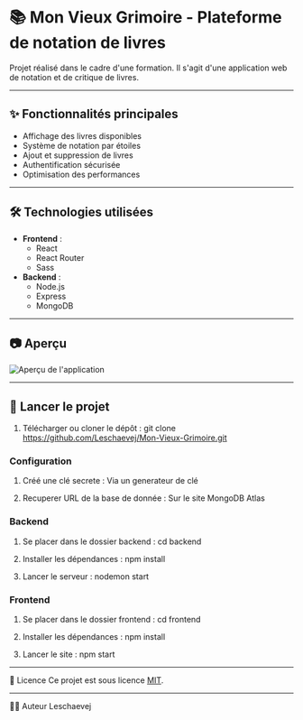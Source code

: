 # 📚 Mon Vieux Grimoire - Plateforme de notation de livres
Projet réalisé dans le cadre d'une formation. Il s'agit d'une application web de notation et de critique de livres.

---

## ✨ Fonctionnalités principales
- Affichage des livres disponibles
- Système de notation par étoiles
- Ajout et suppression de livres
- Authentification sécurisée
- Optimisation des performances

---

## 🛠️ Technologies utilisées
- **Frontend** :
  - React
  - React Router
  - Sass
- **Backend** :
  - Node.js
  - Express
  - MongoDB

---

## 📷 Aperçu
![Aperçu de l'application](./Screenshot.png)

---

## 🚀 Lancer le projet
1. Télécharger ou cloner le dépôt :
git clone https://github.com/Leschaevej/Mon-Vieux-Grimoire.git

### Configuration
1. Créé une clé secrete :
Via un generateur de clé

2. Recuperer URL de la base de donnée :
Sur le site MongoDB Atlas

### Backend
1. Se placer dans le dossier backend :
cd backend

2. Installer les dépendances :
npm install

3. Lancer le serveur :
nodemon start

### Frontend
1. Se placer dans le dossier frontend :
cd frontend

2. Installer les dépendances :
npm install

3. Lancer le site :
npm start

---

📄 Licence
Ce projet est sous licence [MIT](./LICENSE).

---

🙋‍♂️ Auteur
Leschaevej
